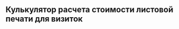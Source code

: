 ## Кулькулятор расчета стоимости листовой печати для визиток
<div id="integratedCalculator" class="url-businesscards" style="position: relative; min-height: 150px;"></div>
<script>
    let container = document.getElementById("integratedCalculator");
    let  params = { 
            materialType: "sheet-printing",
        };
        let integrated = new PxpCalcManager(container, params);
    if(window.innerWidth<=800){
        window.onCompleteLoadPxpCalc = (calc) => {
                calc.totalPriceCalculator.stickyBlock.isEnable(false)
                calc.totalPriceCalculator.stickyBlock.isEnable.subscribe(val=>{
                calc.totalPriceCalculator.stickyBlock.isEnable(false)})
            }
        }
</script>
<style>
    #integratedCalculator{width:44%;font-family:"Helvetica Neue",Helvetica,Arial,sans-serif; margin-top: 10px;min-width: 555px;}
    #integratedCalculator a,#integratedCalculator u{text-decoration:none;border-bottom:none;transition:.3s;line-height:1.5}
    #integratedCalculator ul{padding:0 0 0 20px;margin:0;width:100%}
    .url-businesscards #pxpProducCalc .material-selector>ul>li>ul>li a{width:150px;text-align:center;font-weight:400}
    .url-businesscards #pxpProducCalc .option-row.customWorkRadio .option-value label{width:150px}
    .url-businesscards #pxpProducCalc .option-value li>a{width:111px;text-align:center}
    .pxp-total-price.sticky-visible{z-index:2}
    #pxpProducCalc .pxp-total-price .sticky-block .info {display: block;}
    #pxpProducCalc.pxp-calculator .pxp-total-price .sticky-block .totalPriceContainer,#pxpProducCalc.pxp-calculator .pxp-total-price .sticky-block .totalPriceContainer+.buttons{margin:0;}
    .total-price__formatted {line-height: 22px;}
    #pxpProducCalc{border:1px solid #BBBDBE;margin:0;width:100%;padding:30px;border-radius:5px;margin-top:10px;margin-bottom:20px}
    #pxpProducCalc #pxpProducCalc{border:0 none;padding:0;margin:0}
    #pxpProducCalc .material-selector{margin:0}
    #pxpProducCalc .material-selector ul,#pxpProducCalc .custom-works ul{padding:0;list-style:none}
    #pxpProducCalc .option-value li,#pxpProducCalc .material-selector > ul > li > ul > li{float:left;margin:0 5px;position:relative}
    #pxpProducCalc .option-value li > a,#pxpProducCalc .custom-works label,#pxpProducCalc .material-selector > ul > li > ul > li a{color:#364657;border:1px solid #64BB46;border-radius:16px;padding:4px 12px;font-size:14px;display:block;transition:.3s;cursor:pointer}
    #pxpProducCalc .option-value li > a:hover,#pxpProducCalc .custom-works label:hover,#pxpProducCalc .material-selector > ul > li > ul > li a:hover{border:1px solid #EB6309;color:#fff;background:#EB6309}
    #pxpProducCalc .option-value li.selected > a,#pxpProducCalc .custom-works li.selected label,#pxpProducCalc .material-selector > ul > li > ul > li.selected a{color:#fff;background:#64BB46;border:1px solid #64BB46;display:inline-block}
    #pxpProducCalc .option-value li > a.calc-helper,#pxpProducCalc .material-selector > ul > li > ul > li a.calc-helper{width:20px;height:20px;position:absolute;top:-10px;right:-10px;line-height:16px;padding:0;vertical-align:middle;display:inline-block;background-color:#fff!important;border-radius:50%;text-align:center;margin-left:5px;color:#fff;border:2px solid!important;color:#666!important;font-weight:700}
    #pxpProducCalc .option-value li > .calc-helper-icon,#pxpProducCalc .material-selector > ul > li > ul > li .calc-helper-icon{position:absolute;bottom:50%;right:50%;transform:translate(50%,50%)}
    #pxpProducCalc .option-value li > a.calc-helper + .calc-helper-view,#pxpProducCalc .material-selector > ul > li > ul > li a.calc-helper + .calc-helper-view{visibility:hidden;position:absolute;max-width:20px;max-height:20px;top:-10px;right:-10px;background:#fff;padding:6px 8px;font-size:12px;line-height:1.2;z-index:2;border:2px solid #666;border-radius:10px;overflow:auto}
    #pxpProducCalc .option-value li > a.calc-helper:hover + .calc-helper-view,#pxpProducCalc .material-selector > ul > li > ul > li a.calc-helper:hover + .calc-helper-view,#pxpProducCalc .option-value li > a.calc-helper + .calc-helper-view:hover,#pxpProducCalc .material-selector > ul > li > ul > li a.calc-helper + .calc-helper-view:hover{visibility:visible;max-width:100%;max-height:360px}
    #pxpProducCalc .helper-container{position:relative}
    #pxpProducCalc .helper-container a.calc-helper{width:20px;height:20px;position:absolute;top:-10px;right:-10px;line-height:16px;padding:0;vertical-align:middle;display:inline-block;background-color:#fff!important;border-radius:50%;text-align:center;margin-left:5px;color:#fff;border:2px solid!important;color:#666!important;font-weight:700}
    #pxpProducCalc .helper-container .calc-helper-icon{position:absolute;bottom:50%;right:50%;transform:translate(50%,50%)}
    #pxpProducCalc .helper-container a.calc-helper + .calc-helper-view{visibility:hidden;position:absolute;max-width:20px;max-height:20px;top:-10px;right:-10px;background:#fff;padding:6px 8px;font-size:12px;line-height:1.2;z-index:2;border:2px solid #666;border-radius:10px;overflow:auto}
    #pxpProducCalc .helper-container a.calc-helper:hover + .calc-helper-view,#pxpProducCalc .helper-container a.calc-helper + .calc-helper-view:hover{visibility:visible;max-width:100%;max-height:360px}
    #pxpProducCalc .option-row .option-label{top:50%;font-weight:600;font-weight:600;font-size:16px;line-height:18px;display:block;margin-right:10px;color:#364657}
    #pxpProducCalc .option-row .option-value{list-style:none}
    #pxpProducCalc .option-row .option-value select{margin-top:10px;width:290px;height:30px;font-weight:400;color:#364657}
    #pxpProducCalc .option-row .option-value select:focus{outline:none}
    #pxpProducCalc .option-row .option-value > .list-inline{margin:0}
    #pxpProducCalc .list-inline > li{padding:0}
    #pxpProducCalc .material-selector > ul > li > ul > li{margin-top:14px}
    #pxpProducCalc .material-selector > ul > li > ul > li:first-child{margin-left:0}
    #pxpProducCalc .list-inline > li:first-child{margin-left:0}
    #pxpProducCalc .option-row{position:relative;margin-bottom:0;list-style:none;margin-bottom:20px}
    #pxpProducCalc .pxp-circulation-selector ul li:first-child{margin-left:0}
    #pxpProducCalc .option-row:after{content:'';display:block;clear:both}
    #pxpProducCalc a u{border-bottom:none 0}
    #pxpProducCalc .custom-works .formatted-price,#pxpProducCalc .custom-works .customworkitem,#pxpProducCalc .custom-works .formatted-price + span,#pxpProducCalc .custom-works .customworkitem + span,#pxpProducCalc .custom-works .custom-work-item-price + span{position:absolute;margin-left:-25px;margin-top:6px}
    #pxpProducCalc .radio input[type=radio],#pxpProducCalc .radio-inline input[type=radio],#pxpProducCalc .checkbox input[type=checkbox],#pxpProducCalc .checkbox-inline input[type=checkbox]{margin-left:0}
    #pxpProducCalc .custom-works ul li.customWorkRadio ul li .checkbox input[type="radio"]{position:absolute;left:35px}
    #pxpProducCalc .custom-works ul li.customWorkRadio ul li .checkbox{padding:0;display:inline-block}
    #pxpProducCalc .custom-works ul li.customWorkCheckbox ul li .checkbox label{background:transparent;color:#000;border:0 none;float:left}
    #pxpProducCalc .custom-works ul li.customWorkCheckbox ul li .checkbox span[data-bind="template:{name: template}"] input[type="checkbox"]{width:0}
    #pxpProducCalc .custom-works ul li.customWorkCheckbox ul li .checkbox span:before{content:'';width:20px;height:20px;background:#fff;display:block;border-radius:50%;position:absolute;box-shadow:0 0 0 4px #F7F7F7;border:1px solid #eee;left:4px;right:auto;cursor:pointer;top:4px}
    #pxpProducCalc .custom-works ul li.customWorkCheckbox ul li .checkbox{padding-left:0}
    #pxpProducCalc .custom-works ul li.customWorkCheckbox ul li.selected .checkbox span:before{right:5px;left:auto;top:5px;background:#64BB46;cursor:pointer}
    #pxpProducCalc .custom-works ul li.customWorkCheckbox ul li .checkbox span:after{content:'\000432\00043a\00043b.';position:absolute;right:5px;left:auto;top:3px;font-size:12px;color:#fff;cursor:pointer}
    #pxpProducCalc .custom-works ul li.customWorkCheckbox ul li.selected .checkbox span:after{content:'\000432\00044b\00043a\00043b.';color:#fff;right:auto;left:8px;top:4px;cursor:pointer}
    #pxpProducCalc .custom-works ul li.customWorkCheckbox ul li .checkbox span.formatted-price + span{width:70px;height:30px;margin-top:0;border-radius:16px;background:#BBBDBE;border:1px solid #BBBDBE;cursor:pointer;left:25px;position:relative;float:left}
    #pxpProducCalc .custom-works ul li.customWorkCheckbox ul li.selected .checkbox span.formatted-price + span{border:#64BB46;background:#64BB46;cursor:pointer}
    #pxpProducCalc .custom-works ul li.customWorkCheckbox .checkbox label{padding-left:30px!important;cursor:pointer}
    #pxpProducCalc .custom-works .customWorkRadio input[type="radio"]{display:none}
    #pxpProducCalc .custom-works .customWorkRadio .checkbox{padding:0}
    #pxpProducCalc .custom-works ul li.customWorkCheckbox ul li .checkbox label:before{content:'';position:absolute;width:70px;height:30px;display:block;margin-left:-75px;margin-top:-4px}
    #pxpProducCalc .totalPriceContainer .price-per-photo{font-size:12px;margin:0 10px 0 0}
    #pxpProducCalc .editor-sizes.option-row input{width:100px;min-height:25px}
    #pxpProducCalc .editor-sizes.option-row .editor-sizes-width input{text-align:center}
    #pxpProducCalc .editor-sizes.option-row .editor-sizes-height input{text-align:center}
    #pxpProducCalc #totalPriceContainer+.buttons{width:auto;display:inline-block}
    #pxpProducCalc input[type=checkbox],#pxpProducCalc input[type=radio]{display:none}
    #pxpProducCalc .option-row.with-description .option-value.list-inline li{overflow:visible;position:relative;line-height:0}
    #pxpProducCalc .option-row.with-description .option-value.list-inline li label{width:100%;line-height:1.7;border-radius:4px;border:0}
    #pxpProducCalc .option-row.with-description .option-value.list-inline li label:after{content:'';position:absolute;top:0;bottom:0;left:0;right:0;z-index:1;border-radius:4px}
    #pxpProducCalc .option-row.large-format .option-value.list-inline li label:after{content:none}
    #pxpProducCalc .option-row.with-description .option-value.list-inline li.selected:hover,#pxpProducCalc .option-row.with-description .option-value.list-inline li.selected:hover .checkbox,#pxpProducCalc .option-row.with-description .option-value.list-inline li.selected:hover label:after{border-color:#64bb46}
    #pxpProducCalc .option-row.with-description .option-value.list-inline li.selected:hover .checkbox{border-bottom-color:#64bb46;background:#64bb46}
    #pxpProducCalc .option-row.with-description .option-value.list-inline li .customworkitem img{width:100%;padding:0;border-radius:15px}
    #pxpProducCalc .option-row li.selected label{display:inline-block;margin-bottom:0;border-radius:4px;padding:0;color:#fff;overflow:hidden;font-weight:400;background:#64bb46;border:1px solid #64bb46;max-width:210px}
    #pxpProducCalc .option-row li.selected:hover label{background:#64bb46;border:1px solid #64bb46}
    #pxpProducCalc .option-row li:hover label{background:#eb6309;border-color:#eb6309;color:#fff}
    #pxpProducCalc .option-row li label{display:inline-block;margin-bottom:0;width:100%;max-width:210px;background:0 0;border-radius:4px;padding:0;color:#000;overflow:hidden;font-weight:400;cursor:pointer;transition:.3s;text-align:center;border:1px solid #64bb46}
    #pxpProducCalc .option-row .option-value{list-style:none;min-height:35px;margin-left:0}
    #pxpProducCalc .option-row input#txtPartsQuantity,#pxpProducCalc .option-row input#txtQuantity{float:left;display:block;margin-top:0;width:180px}
    #pxpProducCalc .option-row input#txtQuantity,.activatedCoupons li{position:initial}
    #pxpProducCalc .option-row input+span.option-item-title{text-align:center;padding:5px 0 0;margin:0 auto;width:100%;float:left}
    #pxpProducCalc .option-row input#txtQuantity-for-calc2+span.measure{position:relative;margin:10px;top:0}
    #pxpProducCalc .option-row input+span.measure{position:relative;margin:10px;top:0}
    #pxpProducCalc .option-row.customWorkRadio .option-value label{min-height:inherit;padding:4px 15px;border:0}
    #pxpProducCalc .option-row .option-value label[for=txtPartsQuantity]{min-height:inherit}
    #pxpProducCalc .option-row .option-value label{background:0 0;color:#364657;width:auto;min-height:70px;line-height:1.7}
    #pxpProducCalc #totalPriceContainer,#pxpProducCalc .totalPriceContainer{float:none;padding:15px 0}
    #pxpProducCalc #totalPriceContainer+.buttons,#pxpProducCalc .totalPriceContainer+.buttons{float:none;margin-bottom:10px}
    #pxpProducCalc .material-selector>ul>li>ul>li,#pxpProducCalc .option-value li{float:left;margin:0 10px 5px 0}
    #pxpProducCalc .material-selector>ul>li>ul>li .option-item-description{width:100%;position:relative;top:4px}
    #pxpProducCalc .option-row .option-value select{margin-top:0!important;width:280px}
    #pxpProducCalc .material-selector .option-row .option-label,#pxpProducCalc .material-selector>ul>li>ul>li a.calc-helper+.calc-helper-view ol li,#pxpProducCalc .material-selector>ul>li>ul>li a.calc-helper+.calc-helper-view ul li,#pxpProducCalc .option-row .option-label,#pxpProducCalc .option-value li>a.calc-helper+.calc-helper-view ol li,#pxpProducCalc .option-value li>a.calc-helper+.calc-helper-view ul li{margin-bottom:10px}
    .with-bg-gray #pxpProducCalc{background-color:#fefefe;border-color:#ddd}
    .with-bg-gray .pxp-total-price .sticky-block{background:#ddd}
    #pxpProducCalc .measure{margin-left:10px}
    #pxpProducCalc{position:relative;min-height:140px;margin-top:0}
    #pxpProducCalc .calc-lock{position:absolute;top:0;bottom:0;left:0;right:0;background:rgba(255,255,255,.6);width:100%;height:100%;z-index:1}
    #pxpProducCalc .calc-lock div{display:block;text-align:center;position:absolute;left:calc(50% - 125px);top:calc(50% - 55px);-ms-transform:translate(-50%,-50%);-moz-transform:translate(-50%,-50%);background:#fff;width:250px;height:110px;padding:10px;border:1px solid #ddd;border-radius:5px;box-shadow:0 0 10px 1px rgba(0,0,0,.2)}
    #pxpProducCalc .calc-lock div span{margin-top:55px;display:block}
    #pxpProducCalc .calc-lock div:before{content:"";animation:a 1s linear infinite;border:4px solid #eee;border-left-color:#64bb46;border-radius:50%;display:inline-block;margin:-40px 0 0 -20px;height:40px;width:40px;left:50%;top:50%;position:absolute}
    #pxpProducCalc .custom-works ul li.customWorkCheckbox ul li .checkbox span[data-bind="template:{name:template}"] input[type=checkbox]{width:0;display:none}
    #pxpProducCalc .custom-works .customWorkDropdown label,#pxpProducCalc .custom-works .customWorkDropdown label:hover{padding:0;border:0;background:0 0;color:#364657;cursor:auto}
    #pxpProducCalc .custom-works .customWorkDropdown .option-value select+div>span{color:#000;font-weight:600;float:left;padding:14px}
    #pxpProducCalc .custom-works ul li.customWorkCheckbox.alone.monotony-option ul li:hover .checkbox,#pxpProducCalc .custom-works ul li.customWorkRadio ul li:hover .checkbox,#pxpProducCalc .option-row.with-description .option-value.list-inline li:hover .checkbox{background:#eb6309;border-color:#eb6309}
    #pxpProducCalc .custom-works ul li.customWorkRadio ul li:hover .checkbox label{color:#fff;border:0}
    #pxpProducCalc .custom-works ul li.customWorkCheckbox.alone.monotony-option ul li.selected .checkbox,#pxpProducCalc .custom-works ul li.customWorkRadio ul li.selected .checkbox,#pxpProducCalc .custom-works ul li.customWorkRadio ul li.selected:hover .checkbox{background:#64bb46;border-color:#64bb46}
    #pxpProducCalc .custom-works ul li.customWorkRadio ul li .checkbox{padding:0;margin-top:0;width:100%;line-height:0;margin-bottom:0;background:#fff;transition:.3s;border-radius:4px;border:1px solid #64bb46}
    #pxpProducCalc .custom-work-item-price,#pxpProducCalc .custom-works ul li.customWorkCheckbox.alone.monotony-option ul li .checkbox span.formatted-price+span:after,#pxpProducCalc .custom-works ul li.customWorkCheckbox.alone.monotony-option ul li .checkbox span.formatted-price+span:before,#pxpProducCalc .custom-works ul li.customWorkCheckbox.alone.monotony-option ul li.selected .checkbox span.formatted-price+span:after,#pxpProducCalc .custom-works ul li.customWorkCheckbox.alone.monotony-option ul li.selected .checkbox span.formatted-price+span:before,#pxpProducCalc .custom-works ul li.no-description ul li .note.customworkitem,.shc.sh_btn img.shc.sh_logo_btn.sh_logo_img{display:none}
    #pxpProducCalc .custom-works .note.customworkitem{position:relative;border:1px solid #64bb46;border-radius:15px;margin:15px 0 0}
    #pxpProducCalc .custom-works .note.customworkitem:before{color:#fff;content:"▲";left:50%;line-height:20px;position:absolute;top:-15px;text-shadow:1px -2px 0 #64bb46,-1px -2px 0 #64bb46,0 -4px 0 #64bb46;font-size:16px;-webkit-transform:translate(-30%,0);transform:translate(-30%,0);-moz-transform:translate(-30%,0)}
    #pxpProducCalc .custom-works .for-stamps .note img{width:60%}
    #pxpProducCalc span.price-per-item{display:inline-block;margin-top:5px;font-size:12px}
    #pxpProducCalc .option-row .option-value label[for=txtQuantity]{line-height:1.7;min-height:0}
    #pxpProducCalc .option-row .option-value input#txtQuantity-for-calc2,#pxpProducCalc .option-row .option-value label[for=txtQuantity] input#txtQuantity{position:relative;width:180px}
    #pxpProducCalc .option-row .option-value label[for=txtQuantity] input#txtQuantity+span.measure{float:left;margin-top:-10px}
    #pxpProducCalc .custom-works ul li.customWorkCheckbox.alone ul li .checkbox label{border-radius:0;padding:4px 10px;line-height:1.2;display:inline-block;min-height:45px;min-width:210px}
    #pxpProducCalc .custom-works ul li.customWorkCheckbox.alone.monotony-option ul li .checkbox span.formatted-price+span{width:auto;background:0 0;border:0}
    #pxpProducCalc .alone.monotony-option .list-inline>li,#pxpProducCalc .alone.monotony-option .list-inline>li:hover{border:unset}
    #pxpProducCalc .alone.monotony-option .option-label{display:block!important}
    #pxpProducCalc .alone.monotony-option .list-inline>li .checkbox{margin-top:0;border-radius:3px;min-height:33px;margin-bottom:0}
    #pxpProducCalc .alone.monotony-option .list-inline>li .note.customworkitem a.shipping-trigger{padding:4px}
    #pxpProducCalc .alone.monotony-option .list-inline>li.checkbox{margin:0!important}
    #pxpProducCalc .custom-works ul li.customWorkCheckbox.alone.monotony-option ul li.selected .checkbox span.formatted-price+span{background:0 0;color:#fff;width:100%;height:auto}
    #pxpProducCalc .custom-works ul li.customWorkCheckbox.alone.monotony-option ul li .checkbox{background:0 0;border:1px solid #64bb46;transition:.3s}
    #pxpProducCalc .custom-works ul li.customWorkCheckbox.alone.monotony-option ul li .checkbox label{width:100%;padding:3px 15px!important;min-height:initial;line-height:1.7;border-color:transparent}
    #pxpProducCalc .custom-works ul li.customWorkCheckbox.alone.monotony-option.with-description ul li.selected .checkbox label{border-radius:3px}
    #pxpProducCalc .custom-works ul li.customWorkCheckbox.alone.monotony-option ul li label{border:1px solid #64bb46}
    #pxpProducCalc .custom-works ul li.customWorkCheckbox.alone.monotony-option ul li,#pxpProducCalc .custom-works ul li.customWorkCheckbox.alone.monotony-option ul li.selected{background:0 0;border:0;border-radius:3px}
    #pxpProducCalc .custom-works ul li.customWorkCheckbox.alone.monotony-option ul li.selected label{color:#fff;background:0 0}
    #pxpProducCalc .custom-works li.selected .checkbox{color:#fff;background:#64bb46}
    #pxpProducCalc .custom-works li.selected label,#pxpProducCalc .material-selector>ul>li>ul>li.selected a,#pxpProducCalc .option-value li.selected>a{color:#fff;background:#64bb46;border:1px solid #64bb46;display:inline-block}
    #pxpProducCalc .custom-works label,#pxpProducCalc .material-selector>ul>li>ul>li a,#pxpProducCalc .option-value li>a{color:#364657;border:1px solid #64bb46;border-radius:4px;padding:4px 12px;font-size:14px;display:block;transition:.3s;cursor:pointer}
    #customWorksContainer .a-book-color ul,.swiper-container.random_template{margin:0 -15px}
    #pxpProducCalc ol li,#pxpProducCalc ul li{margin:0 0 30px}
    #pxpProducCalc .option-row .option-value label[for="integratedCalculator-txtQuantity"] input#integratedCalculator-txtQuantity{position:relative;margin-top:0;float:left}
    #pxpProductCalc label{display:inline-block;margin-bottom:5px;font-weight:700}
    #pxpProducCalc .option-row .option-value label[for="integratedCalculator-txtQuantity"]{padding:0;line-height:1.7;min-height:0}
    #pxpProducCalc .option-row input#txtPartsQuantity,#pxpProducCalc .option-row input#integratedCalculator-txtQuantity{float:left;display:block;margin-top:0;width:180px}
    #pxpProducCalc .option-row .option-value input#txtQuantity-for-calc2,#pxpProducCalc .option-row .option-value label[for=integratedCalculator-txtQuantity] input#integratedCalculator-txtQuantity{position:relative;width:180px;font-weight:700;min-height:39px}
    #pxpProducCalc .option-row .option-value label[for=integratedCalculator-txtQuantity] input#integratedCalculator-txtQuantity+span.measure{float:left;margin-top:9px;font-weight:700;font-size:14px}
    /* .pxp-total-price .btn{margin-left:15px} */
    #pxpProducCalc .pxp-calculator .pxp-total-price .totalPriceContainer,#pxpProducCalc.pxp-calculator .pxp-total-price .totalPriceContainer+.buttons{margin:0 0 10px}
    #pxpProducCalc .buttons .ok,#pxpProducCalc .buttons .ok-disabled{display:inline-block}
    #pxpProducCalc a.btn:active{background:0 0 #64bb46;box-shadow:1px 1px 1px #18410a inset}
    #pxpProducCalc .btn,#pxpProducCalc a.btn{border:0;display:inline-block;font-size:18px;font-weight:400;padding:5px 15px;border-radius:4px;outline:0;box-shadow:none;text-shadow:none;background:#64bb46;color:#fff;border:1px solid transparent}
    #pxpProducCalc .btn:hover,#pxpProducCalc a.btn:hover{background:0 0 #eb6309}
    #pxpProducCalc.pxp-calculator .pxp-total-price .totalPriceContainer{margin:0 0 10px}
    #pxpProducCalc .totalPriceContainer,#pxpProducCalc .totalPriceContainer span.price-total{width:100%}
    .totalPriceContainer .price-per-item{padding:0 0 0 .4em}
    #integratedCalculator .pxp_calc_quick_order_manager_block_info_text a{border-bottom:1px solid #64bb46;font-weight:400}
    #integratedCalculator .currency.rub:before{content:"₽ ";font-size:1.06em}
    .url-businesscards #pxpProducCalc .pxp-circulation-selector ul li.circulation-selector__item.option-row {margin-bottom: 25px;}
    .url-businesscards #pxpProducCalc .custom-works__list .option-row:first-child {margin-bottom: 15px;}
    #pxpProducCalc a.btn:last-child {display: none}
    sub, sup {font-size: 75%; line-height: 0; position: relative; vertical-align: baseline;}
    sup {top: -0.5em;}
    @media screen and (max-width: 1055px) {
        #integratedCalculator {width:50%; min-width: 400px;}
    }
    @media (max-width: 992px) {
        #pxpProducCalc .sticky-block .info span.price-per-item{display:none;}
    }
    @media screen and (max-width: 800px) {
        #integratedCalculator {width: 100%; min-width: auto;}
    }
    @media screen and (max-width: 768px) {
        .url-businesscards .block-address{margin-bottom:15px}
        .pxp-total-price .sticky-block{height:55px}
    }
    @media screen and (max-width:571px) {
        .url-businesscards #pxpProducCalc .material-selector>ul>li>ul>li a{width:135px}
        .url-businesscards #pxpProducCalc ul li.customWorkRadio:first-child .option-value label,.url-businesscards #pxpProducCalc ul li.customWorkRadio:nth-child(2) .option-value label{width:135px}
    }
    @media (max-width: 414px) {
        .pxp-total-price .sticky-block .info {margin: 0 10px;}
        #pxpProducCalc.pxp-calculator .pxp-total-price .sticky-block .totalPriceContainer{font-size:14pt}
    }
    @media (max-width: 340px) {
        #pxpProducCalc.pxp-calculator .pxp-total-price .sticky-block .totalPriceContainer{font-size:10pt}
    }
</style>
